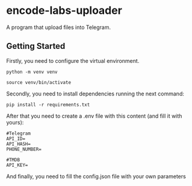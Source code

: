 # encode-labs-uploader

A program that upload files into Telegram.

<!-- GETTING STARTED -->
## Getting Started

Firstly, you need to configure the virtual environment.

```
python -m venv venv

source venv/bin/activate
```

Secondly, you need to install dependencies running the next command:

```
pip install -r requirements.txt
```

After that you need to create a .env file with this content (and fill it with yours):
```
#Telegram
API_ID=
API_HASH=
PHONE_NUMBER=

#TMDB
API_KEY=
```

And finally, you need to fill the config.json file with your own parameters

